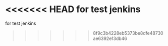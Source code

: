 <<<<<<< HEAD
for test jenkins
=======
for test jenkins
>>>>>>> 8f9c3b4228eb5373be8dfe48730ae6392e13db46

